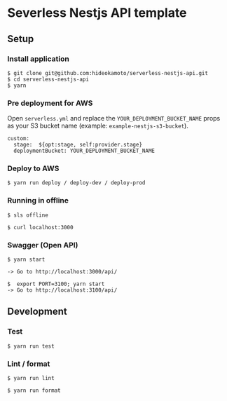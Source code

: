 # Severless Nestjs API template

## Setup

### Install application

```
$ git clone git@github.com:hideokamoto/serverless-nestjs-api.git
$ cd serverless-nestjs-api
$ yarn
```

### Pre deployment for AWS

Open `serverless.yml` and replace the `YOUR_DEPLOYMENT_BUCKET_NAME` props as your S3 bucket name (example: `example-nestjs-s3-bucket`).

```
custom:
  stage:  ${opt:stage, self:provider.stage}
  deploymentBucket: YOUR_DEPLOYMENT_BUCKET_NAME
```

### Deploy to AWS

```
$ yarn run deploy / deploy-dev / deploy-prod
```

### Running in offline

```
$ sls offline

$ curl localhost:3000
```

### Swagger (Open API)

```
$ yarn start

-> Go to http://localhost:3000/api/

$  export PORT=3100; yarn start
-> Go to http://localhost:3100/api/
```

## Development

### Test

```
$ yarn run test
```

### Lint / format

```
$ yarn run lint

$ yarn run format
```